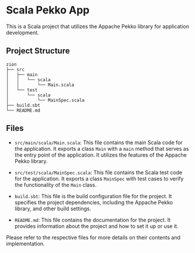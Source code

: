 # Scala Pekko App

This is a Scala project that utilizes the Appache Pekko library for application development.

## Project Structure

```
zion
├── src
│   ├── main
│   │   └── scala
│   │       └── Main.scala
│   └── test
│       └── scala
│           └── MainSpec.scala
├── build.sbt
└── README.md
```

## Files

- `src/main/scala/Main.scala`: This file contains the main Scala code for the application. It exports a class `Main` with a `main` method that serves as the entry point of the application. It utilizes the features of the Appache Pekko library.

- `src/test/scala/MainSpec.scala`: This file contains the Scala test code for the application. It exports a class `MainSpec` with test cases to verify the functionality of the `Main` class.

- `build.sbt`: This file is the build configuration file for the project. It specifies the project dependencies, including the Appache Pekko library, and other build settings.

- `README.md`: This file contains the documentation for the project. It provides information about the project and how to set it up or use it.

Please refer to the respective files for more details on their contents and implementation.